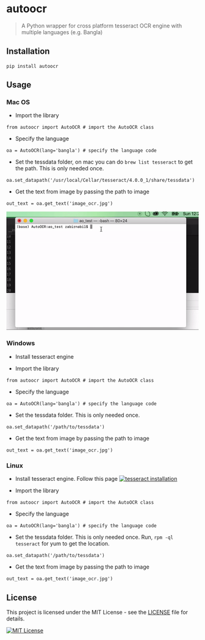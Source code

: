# autoocr
> A Python wrapper for cross platform tesseract OCR engine with multiple languages (e.g. Bangla)

## Installation

```
pip install autoocr
```

## Usage

### Mac OS

* Import the library

```
from autoocr import AutoOCR # import the AutoOCR class
```

* Specify the language

```
oa = AutoOCR(lang='bangla') # specify the language code
```
* Set the tessdata folder, on mac you can do `brew list tesseract` to get the path. This is only needed once.

```
oa.set_datapath('/usr/local/Cellar/tesseract/4.0.0_1/share/tessdata')
```
* Get the text from image by passing the path to image

```
out_text = oa.get_text('image_ocr.jpg')
```

[![demo of autoocr on mac](demo.gif)](https://www.youtube.com/channel/UCVaObCskAlvvctDP9vZvW6w)


### Windows

* Install tesseract engine

* Import the library

```
from autoocr import AutoOCR # import the AutoOCR class
```

* Specify the language

```
oa = AutoOCR(lang='bangla') # specify the language code
```
* Set the tessdata folder. This is only needed once.

```
oa.set_datapath('/path/to/tessdata')
```
* Get the text from image by passing the path to image

```
out_text = oa.get_text('image_ocr.jpg')
```


### Linux

* Install tesseract engine. Follow this page [![tesseract installation](https://github.com/tesseract-ocr/tesseract/wiki)](https://github.com/tesseract-ocr/tesseract/wiki)

* Import the library

```
from autoocr import AutoOCR # import the AutoOCR class
```

* Specify the language

```
oa = AutoOCR(lang='bangla') # specify the language code
```
* Set the tessdata folder. This is only needed once. Run, `rpm -ql tesseract` for yum to get the location.

```
oa.set_datapath('/path/to/tessdata')
```
* Get the text from image by passing the path to image

```
out_text = oa.get_text('image_ocr.jpg')
```


## License

This project is licensed under the MIT License - see the [LICENSE](LICENSE) file for details.

[![MIT License](https://opensource.org/files/CDPost.png)](https://opensource.org/)